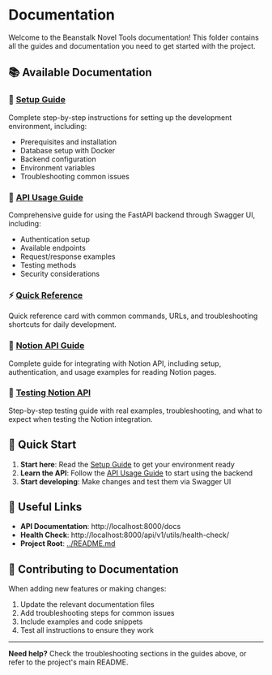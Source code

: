 # Documentation

Welcome to the Beanstalk Novel Tools documentation! This folder contains all the guides and documentation you need to get started with the project.

## 📚 Available Documentation

### 🚀 [Setup Guide](./SETUP_GUIDE.md)
Complete step-by-step instructions for setting up the development environment, including:
- Prerequisites and installation
- Database setup with Docker
- Backend configuration
- Environment variables
- Troubleshooting common issues

### 🔌 [API Usage Guide](./API_USAGE_GUIDE.md)
Comprehensive guide for using the FastAPI backend through Swagger UI, including:
- Authentication setup
- Available endpoints
- Request/response examples
- Testing methods
- Security considerations

### ⚡ [Quick Reference](./QUICK_REFERENCE.md)
Quick reference card with common commands, URLs, and troubleshooting shortcuts for daily development.

### 📝 [Notion API Guide](./NOTION_API_GUIDE.md)
Complete guide for integrating with Notion API, including setup, authentication, and usage examples for reading Notion pages.

### 🧪 [Testing Notion API](./TESTING_NOTION_API.md)
Step-by-step testing guide with real examples, troubleshooting, and what to expect when testing the Notion integration.

## 🎯 Quick Start

1. **Start here**: Read the [Setup Guide](./SETUP_GUIDE.md) to get your environment ready
2. **Learn the API**: Follow the [API Usage Guide](./API_USAGE_GUIDE.md) to start using the backend
3. **Start developing**: Make changes and test them via Swagger UI

## 🔗 Useful Links

- **API Documentation**: http://localhost:8000/docs
- **Health Check**: http://localhost:8000/api/v1/utils/health-check/
- **Project Root**: [../README.md](../README.md)

## 📝 Contributing to Documentation

When adding new features or making changes:

1. Update the relevant documentation files
2. Add troubleshooting steps for common issues
3. Include examples and code snippets
4. Test all instructions to ensure they work

---

**Need help?** Check the troubleshooting sections in the guides above, or refer to the project's main README.
